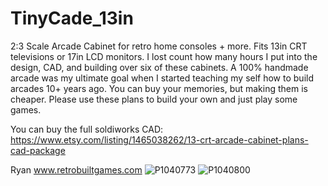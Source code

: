# TinyCade_13in
2:3 Scale Arcade Cabinet for retro home consoles + more. Fits 13in CRT televisions or 17in LCD monitors.
I lost count how many hours I put into the design, CAD, and building over six of these cabinets. A 100% handmade arcade was my ultimate goal when
I started teaching my self how to build arcades 10+ years ago. You can buy your memories, but making them is cheaper.
Please use these plans to build your own and just play some games.

You can buy the full soldiworks CAD: https://www.etsy.com/listing/1465038262/13-crt-arcade-cabinet-plans-cad-package


Ryan
www.retrobuiltgames.com
![P1040773](https://user-images.githubusercontent.com/68818321/191872332-4af23a36-8277-43cd-ba6a-ef558d8eaaf4.JPG)
![P1040800](https://user-images.githubusercontent.com/68818321/191872333-f2c9698f-1058-42c5-a20b-a4129b9698a1.JPG)
